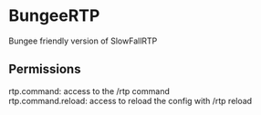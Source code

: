 # BungeeRTP

Bungee friendly version of SlowFallRTP

<h2>Permissions</h2>
rtp.command: access to the /rtp command <br/>
rtp.command.reload: access to reload the config with /rtp reload